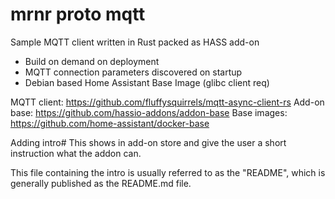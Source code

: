 # mrnr proto mqtt

Sample MQTT client written in Rust packed as HASS add-on
- Build on demand on deployment
- MQTT connection parameters discovered on startup
- Debian based Home Assistant Base Image (glibc client req)


MQTT client: https://github.com/fluffysquirrels/mqtt-async-client-rs 
Add-on base: https://github.com/hassio-addons/addon-base
Base images: https://github.com/home-assistant/docker-base




Adding intro#
This shows in add-on store and give the user a short instruction what the addon can.

This file containing the intro is usually referred to as the "README", which is generally published as the README.md file.